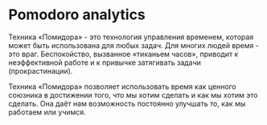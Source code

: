 
# Pomodoro analytics

Техника «Помидора» - это технология управления временем, которая может быть использована для любых задач. 
Для многих людей время - это враг. Беспокойство, вызванное «тиканьем часов», 
приводит к неэффективной работе и к привычке затягивать задачи (прокрастинации).

Техника «Помидора» позволяет использовать время как ценного союзника в достижении того, 
что мы хотим сделать и как мы хотим это сделать. Она даёт нам возможность постоянно улучшать то, 
как мы работаем или учимся.